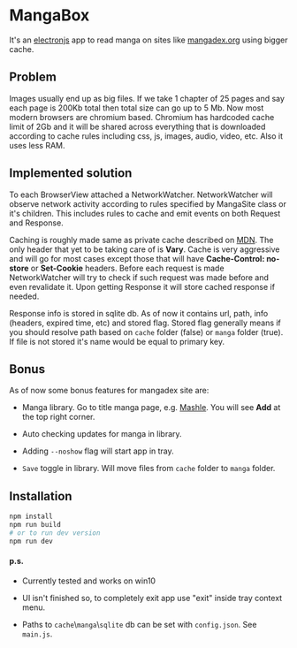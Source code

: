 # MangaBox

It's an [electronjs](https://www.electronjs.org/) app to read manga on sites like [mangadex.org](https://mangadex.org) 
using bigger cache. 

## Problem

Images usually end up as big files. If we take 1 chapter of 25 pages and say each page is 200Kb total then total size 
can go up to 5 Mb. Now most modern browsers are chromium based. Chromium has hardcoded cache limit of 2Gb and it will be
shared across everything that is downloaded according to cache rules including css, js, images, audio, video, etc.
Also it uses less RAM.

## Implemented solution

To each BrowserView attached a NetworkWatcher. NetworkWatcher will observe network activity according to rules
specified by MangaSite class or it's children. This includes rules to cache and emit events on both Request and Response.

Caching is roughly made same as private cache described on [MDN](https://developer.mozilla.org/en-US/docs/Web/HTTP/Caching).
The only header that yet to be taking care of is **Vary**. Cache is very aggressive and will go for most cases except
those that will have **Cache-Control: no-store** or **Set-Cookie** headers. Before each request is made NetworkWatcher
will try to check if such request was made before and even revalidate it. Upon getting Response it will store cached 
response if needed.

Response info is stored in sqlite db. As of now it contains url, path, info (headers, expired time, etc) and stored flag.
Stored flag generally means if you should resolve path based on `cache` folder (false) or `manga` folder (true). 
If file is not stored it's name would be equal to primary key.   
 
## Bonus

As of now some bonus features for mangadex site are:

- Manga library. Go to title manga page, e.g. [Mashle](https://mangadex.org/title/44976/mashle). You will see **Add** at the top right corner.

- Auto checking updates for manga in library.

- Adding `--noshow` flag will start app in tray.

- `Save` toggle in library. Will move files from `cache` folder to `manga` folder.

## Installation

```bash
npm install
npm run build
# or to run dev version
npm run dev
```

#### p.s.

- Currently tested and works on win10

- UI isn't finished so, to completely exit app use "exit" inside tray context menu.

- Paths to `cache`\\`manga`\\`sqlite` db can be set with `config.json`. See `main.js`. 
